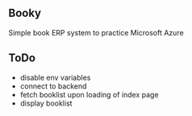 ## Booky
Simple book ERP system to practice Microsoft Azure
## ToDo
- disable env variables
- connect to backend
- fetch booklist upon loading of index page
- display booklist